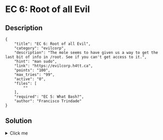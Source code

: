 # EC 6: Root of all Evil

## Description

```
{
    "title": "EC 6: Root of all Evil",
    "category": "evilcorp",
    "description": "The mole seems to have given us a way to get the last bit of info in /root. See if you can't get access to it.",
    "hint": "man sudo",
    "link": "https://evilcorp.h4tt.ca",
    "points": "100",
    "max_tries": "99",
    "active": "0",
    "files": [
        ""
    ],
    "required": "EC 5: What Bash?",
    "author": "Francisco Trindade"
}
```

## Solution

<details><summary>Click me</summary>Assuming you have a proper unrestricted bash shell. Typing `sudo -l` will reveal that the user can run `hexdump` as sudo without a password. Running `hexdump -C /root/flag.txt` (or a potential variation) will print out he final message and flag.

Flag: flag{5ud0_15_p0w3rful}
</details>